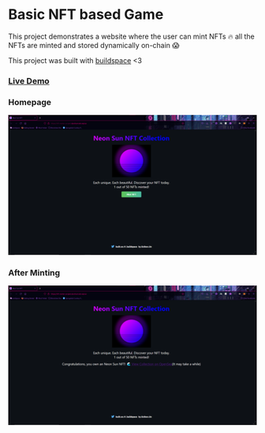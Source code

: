# Basic NFT based Game

This project demonstrates a website where the user can mint NFTs 🔥 all the NFTs are minted and stored dynamically on-chain 😱

This project was built with [buildspace](https://github.com/buildspace) <3

### [Live Demo](https://kn0wn-un.github.io/nfts-website/)

### Homepage

![Homepage](/images/HomePage.png 'Homepage')

### After Minting

![After Minting](/images/Minted.png 'After Minting')

